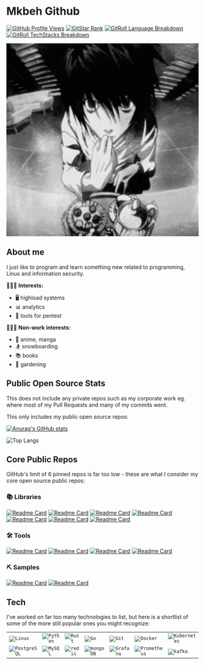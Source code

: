 # Mkbeh Github

[![GitHub Profile Views](https://komarev.com/ghpvc/?username=mkbeh&color=blue&label=GitHub+Profile+Views)](https://github.com/mkbeh)
[![GitStar Rank](https://img.shields.io/badge/GitStar%20Rank%20by%20Repo%20Stars-Top_0.01%25-blue?logo=github)](https://gitstar-ranking.com/mkbeh)
[![GitRoll Language Breakdown](https://img.shields.io/badge/GitRoll-Language%20Breakdown-blue?logo=github)](https://gitroll.io/profile/uRcV0fmCwqzPf0JP486YZYGTNwMC3/languages)
[![GitRoll TechStacks Breakdown](https://img.shields.io/badge/GitRoll-Tech%20Stack%20Breakdown-blue?logo=github)](https://gitroll.io/profile/uRcV0fmCwqzPf0JP486YZYGTNwMC3/stacks)

<div align="center">
<img hight="300" width="700" alt="GIF" align="center" src="assets/img.gif">
</div>

## About me

I just like to program and learn something new related to programming, Linux and information security.

🕵🏼‍♂️ **Interests:**

- 🖥️ highload systems
- 📊 analytics
- 🧰 tools for pentest

🕵🏼‍♂️ **Non-work interests:**

- 💢 anime, manga
- 🏂 snowboarding
- 📚 books
- 🌿 gardening

## Public Open Source Stats

This does not include any private repos such as my corporate work eg. where most of my Pull Requests and many of my
commits went.

This only includes my public open source repos:

[![Anurag's GitHub stats](https://github-readme-stats.vercel.app/api?username=mkbeh&show_icons=true&theme=midnight-purple)](https://github.com/mkbeh/github-readme-stats)

![Top Langs](https://github-readme-stats.vercel.app/api/top-langs/?username=mkbeh&layout=compact&theme=midnight-purple&hide=html,css&size_weight=0.5&count_weight=0.5)

## Core Public Repos

GitHub's limit of 6 pinned repos is far too low - these are what I consider my core open source public repos:

<!-- REPOS_START -->

### 📚 Libraries

[![Readme Card](https://github-readme-stats.vercel.app/api/pin/?username=mkbeh&repo=aiobitcoin&theme=vision-friendly-dark&description_lines_count=3&show_owner=true)](https://github.com/mkbeh/aiobitcoin)
[![Readme Card](https://github-readme-stats.vercel.app/api/pin/?username=mkbeh&repo=caslex&theme=vision-friendly-dark&description_lines_count=3&show_owner=true)](https://github.com/mkbeh/caslex)
[![Readme Card](https://github-readme-stats.vercel.app/api/pin/?username=mkbeh&repo=xkafka&theme=vision-friendly-dark&description_lines_count=3&show_owner=true)](https://github.com/mkbeh/xkafka)
[![Readme Card](https://github-readme-stats.vercel.app/api/pin/?username=mkbeh&repo=xpg&theme=vision-friendly-dark&description_lines_count=3&show_owner=true)](https://github.com/mkbeh/xpg)
[![Readme Card](https://github-readme-stats.vercel.app/api/pin/?username=mkbeh&repo=xclick&theme=vision-friendly-dark&description_lines_count=3&show_owner=true)](https://github.com/mkbeh/xclick)
[![Readme Card](https://github-readme-stats.vercel.app/api/pin/?username=mkbeh&repo=xredis&theme=vision-friendly-dark&description_lines_count=3&show_owner=true)](https://github.com/mkbeh/xredis)
[![Readme Card](https://github-readme-stats.vercel.app/api/pin/?username=mkbeh&repo=xjwt&theme=vision-friendly-dark&description_lines_count=3&show_owner=true)](https://github.com/mkbeh/xjwt)

### 🛠 Tools

[![Readme Card](https://github-readme-stats.vercel.app/api/pin/?username=mkbeh&repo=pyshella-toolkit&theme=vision-friendly-dark&description_lines_count=3&show_owner=true)](https://github.com/mkbeh/pyshella-toolkit)
[![Readme Card](https://github-readme-stats.vercel.app/api/pin/?username=mkbeh&repo=pydrommer&theme=vision-friendly-dark&description_lines_count=3&show_owner=true)](https://github.com/mkbeh/pydrommer)
[![Readme Card](https://github-readme-stats.vercel.app/api/pin/?username=mkbeh&repo=rin-bitshares-arbitry-bot&theme=vision-friendly-dark&description_lines_count=3&show_owner=true)](https://github.com/mkbeh/rin-bitshares-arbitry-bot)
[![Readme Card](https://github-readme-stats.vercel.app/api/pin/?username=mkbeh&repo=fereda&theme=vision-friendly-dark&description_lines_count=3&show_owner=true)](https://github.com/mkbeh/fereda)

### ⛏ Samples

[![Readme Card](https://github-readme-stats.vercel.app/api/pin/?username=mkbeh&repo=fastapi-admin-panel&theme=vision-friendly-dark&description_lines_count=3&show_owner=true)](https://github.com/mkbeh/fastapi-admin-panel)
[![Readme Card](https://github-readme-stats.vercel.app/api/pin/?username=mkbeh&repo=rust-simple-chat&theme=vision-friendly-dark&description_lines_count=3&show_owner=true)](https://github.com/mkbeh/rust-simple-chat)


## Tech

I've worked on far too many technologies to list, but
here is a shortlist of some of the more still popular ones you might recognize:

<!-- Generated here:

    https://marwin1991.github.io/profile-technology-icons/

-->

<div align="center">
   <table>
      <tr>
         <td><code><img width="50" src="https://raw.githubusercontent.com/marwin1991/profile-technology-icons/refs/heads/main/icons/linux.png" alt="Linux" title="Linux"/></code></td>
         <td><code><img width="50" src="https://raw.githubusercontent.com/marwin1991/profile-technology-icons/refs/heads/main/icons/python.png" alt="Python" title="Python"/></code></td>
         <td><code><img width="50" src="https://raw.githubusercontent.com/marwin1991/profile-technology-icons/refs/heads/main/icons/rust.png" alt="Rust" title="Rust"/></code></td>
         <td><code><img width="50" src="https://raw.githubusercontent.com/marwin1991/profile-technology-icons/refs/heads/main/icons/go.png" alt="Go" title="Go"/></code></td>
         <td><code><img width="50" src="https://raw.githubusercontent.com/marwin1991/profile-technology-icons/refs/heads/main/icons/git.png" alt="Git" title="Git"/></code></td>
         <td><code><img width="50" src="https://raw.githubusercontent.com/marwin1991/profile-technology-icons/refs/heads/main/icons/docker.png" alt="Docker" title="Docker"/></code></td>
         <td><code><img width="50" src="https://raw.githubusercontent.com/marwin1991/profile-technology-icons/refs/heads/main/icons/kubernetes.png" alt="Kubernetes" title="Kubernetes"/></code></td>
      </tr>
	<tr>
		<td><code><img width="50" src="https://raw.githubusercontent.com/marwin1991/profile-technology-icons/refs/heads/main/icons/postgresql.png" alt="PostgreSQL" title="PostgreSQL"/></code></td>
		<td><code><img width="50" src="https://raw.githubusercontent.com/marwin1991/profile-technology-icons/refs/heads/main/icons/mysql.png" alt="MySQL" title="MySQL"/></code></td>
		<td><code><img width="50" src="https://raw.githubusercontent.com/marwin1991/profile-technology-icons/refs/heads/main/icons/redis.png" alt="redis" title="redis"/></code></td>
		<td><code><img width="50" src="https://raw.githubusercontent.com/marwin1991/profile-technology-icons/refs/heads/main/icons/mongodb.png" alt="mongoDB" title="mongoDB"/></code></td>
		<td><code><img width="50" src="https://raw.githubusercontent.com/marwin1991/profile-technology-icons/refs/heads/main/icons/grafana.png" alt="Grafana" title="Grafana"/></code></td>
		<td><code><img width="50" src="https://raw.githubusercontent.com/marwin1991/profile-technology-icons/refs/heads/main/icons/prometheus.png" alt="Prometheus" title="Prometheus"/></code></td>
		<td><code><img width="50" src="https://raw.githubusercontent.com/marwin1991/profile-technology-icons/refs/heads/main/icons/kafka.png" alt="kafka" title="kafka"/></code></td>
	</tr>
   </table>
</div>

